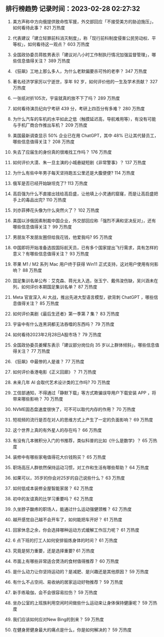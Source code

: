 
## 排行榜趋势 记录时间：2023-02-28 02:27:32
  
  1. 美方声称中方向俄提供致命性军援，外交部回应「不接受美方的胁迫施压」，如何看待此事？ 821 万热度
    
  2. 代表建议「建立轻罪前科消灭制度」，称「现行前科制度侵害公民劳动权、平等权」，如何看待这一观点？ 603 万热度
    
  3. 全国政协委员蒋胜男表示「建议对八小时工作制执行情况加强监督管理」，哪些信息值得关注？ 389 万热度
    
  4. 《狂飙》工地上那么多人，为什么老默偏要杀可怜的老李？ 347 万热度
    
  5. 著名经济学家厉以宁逝世，享年 92 岁，如何评价他的一生及学术贡献？ 327 万热度
    
  6. 一张纸对折105次，宇宙就真的放不下了吗？ 289 万热度
    
  7. 如何看待演员纪向宁考研 439 分，考研上四百分有多难？ 280 万热度
    
  8. 为什么汽车的车机的水平如此之低（触摸延迟高，导航难用等），有没有可能与手机厂商合作推出车机？ 209 万热度
    
  9. 美国最新调查显示 50% 企业已在用 ChatGPT，其中 48% 已让其代替员工，哪些信息值得关注？ 208 万热度
    
  10. 失去了应届生的身份真的很难找工作吗？ 176 万热度
    
  11. 如何评价大漠、朱一旦主演的小城悬疑短剧《非常警事》？ 137 万热度
    
  12. 为什么有些中年男子每天坚持跑五公里还是大腹便便? 114 万热度
    
  13. 俄军是否已经开始缺坦克了? 113 万热度
    
  14. 高启强为什么不直接出钱给高启盛，让他填上小灵通的窟窿，而是让高启盛把手上的毒品出完? 110 万热度
    
  15. 刘亦菲捧花头像为什么突然火了？ 102 万热度
    
  16. 美国以涉俄因素制裁中国企业，外交部回应称「强烈不满和坚决反对」，还有哪些信息值得关注？ 99 万热度
    
  17. 男朋友不发朋友圈但给我花钱，他爱我吗? 95 万热度
    
  18. 中国即将开始准备选拔国际航天员，已有多个国家提出飞行需求，具有怎样的意义？有哪些信息值得关注？ 93 万热度
    
  19. 苹果 M1 / M2 系列 Mac 用户终于获得 Win11 正式支持，这对用户使用有何影响？ 88 万热度
    
  20. 国足集训名单公布：艾克森、蒋光太入选，张玉宁、戴伟浚伤缺，吴兴涵未在列，如何评价本期国足集训名单？ 87 万热度
    
  21. Meta 官宣深入 AI 大战，推出先进大型语言模型，欲背刺 ChatGPT ，哪些信息值得关注？ 85 万热度
    
  22. 如何评价美剧《最后生还者》第一季第 7 集？ 83 万热度
    
  23. 宇宙中有什么连黑洞都无法吞噬的东西吗？ 79 万热度
    
  24. 如何看待2023年2月28日A股市场？ 79 万热度
    
  25. 全国政协委员姜耀东表示「建议部分岗位向 35 岁以上群体倾斜」，哪些信息值得关注？ 77 万热度
    
  26. 《狂飙》中最惨的人是谁？ 77 万热度
    
  27. 如何评价香港电影《正义回廊》？ 71 万热度
    
  28. 未来几年 AI 会取代艺术设计类的工作吗? 70 万热度
    
  29. 工信部通知，不得通过「静默下载」等方式欺骗误导用户下载安装 APP ，将带来哪些影响？ 70 万热度
    
  30. NVME固态盘速度很快了，可不可以取代内存的作用？ 70 万热度
    
  31. 短视频的流行是否在对人的思维方式上产生了一定的负面影响？ 69 万热度
    
  32. 这个世界上真的有外星人的存在吗？ 66 万热度
    
  33. 有没有几本微积分入门的书推荐，类似科普的比如《什么是数学》？ 65 万热度
    
  34. 装修中有哪些家电值得花大价钱购买？ 65 万热度
    
  35. 职场高压人群依然保持运动习惯，对工作和生活有哪些帮助？ 64 万热度
    
  36. 如果可以，35岁的你会对25岁的自己说些什么？ 63 万热度
    
  37. 如何低成本装修全屋智能家居？ 62 万热度
    
  38. 初中的友谊真的比学习重要吗？ 62 万热度
    
  39. 久坐脖子酸疼的职场人，能通过什么运动强健颈椎？ 62 万热度
    
  40. 越开感觉自己越不会开车了，如何能把车开好？ 61 万热度
    
  41. 回家休息之余，你会选择哪种运动方式缓解工作压力呢？ 61 万热度
    
  42. 6 点下班的打工人如何安排锻炼身体的时间？ 61 万热度
    
  43. 究竟是努力重要，还是选择重要? 61 万热度
    
  44. 市面上有哪些非常适合煲汤的食材值得推荐？ 60 万热度
    
  45. 是什么动力让你坚持运动的？是减肥、是兴趣还是其他原因？ 59 万热度
    
  46. 有什么不占空间、易收纳的居家运动好物推荐？ 59 万热度
    
  47. 新手练瑜伽，会不会很容易拉伤？ 59 万热度
    
  48. 坐办公室的上班族利用空闲时间做些什么运动来让身体保持健康呢？ 59 万热度
    
  49. 我们应该如何应对New Bing的到来？ 59 万热度
    
  50. 在健身房健身最大的痛点是什么，你是如何解决的？ 59 万热度
    